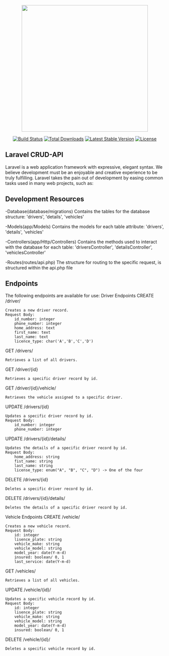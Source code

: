<p align="center"><a href="https://laravel.com" target="_blank"><img src="https://raw.githubusercontent.com/laravel/art/master/logo-lockup/5%20SVG/2%20CMYK/1%20Full%20Color/laravel-logolockup-cmyk-red.svg" width="400"></a></p>

<p align="center">
<a href="https://travis-ci.org/laravel/framework"><img src="https://travis-ci.org/laravel/framework.svg" alt="Build Status"></a>
<a href="https://packagist.org/packages/laravel/framework"><img src="https://img.shields.io/packagist/dt/laravel/framework" alt="Total Downloads"></a>
<a href="https://packagist.org/packages/laravel/framework"><img src="https://img.shields.io/packagist/v/laravel/framework" alt="Latest Stable Version"></a>
<a href="https://packagist.org/packages/laravel/framework"><img src="https://img.shields.io/packagist/l/laravel/framework" alt="License"></a>
</p>

## Laravel CRUD-API

Laravel is a web application framework with expressive, elegant syntax. We believe development must be an enjoyable and creative experience to be truly fulfilling. Laravel takes the pain out of development by easing common tasks used in many web projects, such as:


##  Development Resources

-Database(database/migrations)
Contains the tables for the database structure: 'drivers', 'details', 'vehicles'

-Models(app/Models)
Contains the models for each table attribute: 'drivers', 'details', 'vehicles'

-Controllers(app/Http/Controllers)
Contains the methods used to interact with the database for each table: 'driversController', 'detailsController', 'vehiclesController'

-Routes(routes/api.php)
The structure for routing to the specific request, is structured within the api.php file

## **Endpoints**

The following endpoints are available for use:
Driver Endpoints
CREATE /driver/

    Creates a new driver record.
    Request Body:
        id_number: integer
        phone_number: integer
        home_address: text
        first_name: text
        last_name: text
        licence_type: char('A','B','C','D')

GET /drivers/

    Retrieves a list of all drivers.

GET /driver/{id}

    Retrieves a specific driver record by id.

GET /driver/{id}/vehicle/

    Retrieves the vehicle assigned to a specific driver.

UPDATE /drivers/{id}

    Updates a specific driver record by id.
    Request Body:
        id_number: integer
        phone_number: integer

UPDATE /drivers/{id}/details/

    Updates the details of a specific driver record by id.
    Request Body:
        home_address: string
        fist_name: string
        last_name: string
        license_type: enum("A", "B", "C", "D") -> One of the four

DELETE /drivers/{id}

    Deletes a specific driver record by id.

DELETE /drivers/{id}/details/

    Deletes the details of a specific driver record by id.

Vehicle Endpoints
CREATE /vehicle/

    Creates a new vehicle record.
    Request Body:
        id: integer
        lisence_plate: string
        vehicle_make: string
        vehicle_model: string
        model_year: date(Y-m-d)
        insured: boolean/ 0, 1
        last_service: date(Y-m-d)

GET /vehicles/

    Retrieves a list of all vehicles.

UPDATE /vehicle/{id}/

    Updates a specific vehicle record by id.
    Request Body:
        id: integer
        lisence_plate: string
        vehicle_make: string
        vehicle_model: string
        model_year: date(Y-m-d)
        insured: boolean/ 0, 1

DELETE /vehicle/{id}/

    Deletes a specific vehicle record by id.
